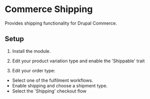 Commerce Shipping
=================

Provides shipping functionality for Drupal Commerce.

## Setup

1. Install the module.

2. Edit your product variation type and enable the 'Shippable' trait

3. Edit your order type:
  - Select one of the fulfilment workflows.
  - Enable shipping and choose a shipment type.
  - Select the 'Shipping' checkout flow
